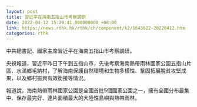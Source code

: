 ```yaml
---
layout: post
title: 習近平在海南五指山市考察調研
date: 2022-04-12 15:29:41.000000000 +08:00
link: https://news.rthk.hk/rthk/ch/component/k2/1643622-20220412.htm
categories: rthk
---
```


中共總書記、國家主席習近平在海南五指山市考察調研。

央視報道，習近平昨日下午到五指山市，先後考察海南熱帶雨林國家公園五指山片區、水滿鄉毛納村，了解海南保護自然環境和生物多樣性、鞏固拓展脫貧攻堅成果，以及鄉村振興有效銜接等情況。

報道說，海南熱帶雨林國家公園是全國首批5個國家公園之一，擁有全國分布最集中、保存最完好、連片面積最大的大陸性島嶼與熱帶雨林。
